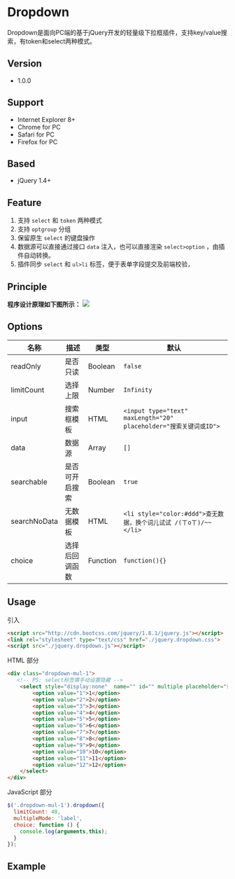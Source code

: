 # Dropdown
Dropdown是面向PC端的基于jQuery开发的轻量级下拉框插件，支持key/value搜索，有token和select两种模式。

## Version
- 1.0.0

## Support
- Internet Explorer 8+
- Chrome for PC
- Safari for PC
- Firefox for  PC

## Based
- jQuery 1.4+

## Feature
1. 支持 `select` 和 `token` 两种模式
2. 支持 `optgroup` 分组
3. 保留原生 `select` 的键盘操作
4. 数据源可以直接通过接口 `data` 注入，也可以直接渲染 `select>option` ，由插件自动转换。
5. 插件同步 `select` 和 `ul>li` 标签，便于表单字段提交及前端校验，

## Principle
**程序设计原理如下图所示：**
![](http://images.vrm.cn/2017/03/21/WX20170321-174303.png)


## Options
| 名称 | 描述 | 类型|默认|
| ----|-----|-----|----|
| readOnly|是否只读|Boolean|`false`|
|limitCount|选择上限|Number|`Infinity`|
| input|搜索框模板|HTML|`<input type="text" maxLength="20" placeholder="搜索关键词或ID">`|
| data|数据源|Array|`[]`|
| searchable|是否可开启搜索|Boolean|`true`|
| searchNoData|无数据模板|HTML|`<li style="color:#ddd">查无数据，换个词儿试试 /(ㄒoㄒ)/~~</li>`|
| choice|选择后回调函数|Function| `function(){}`|


## Usage
引入

```html
<script src="http://cdn.bootcss.com/jquery/1.8.1/jquery.js"></script>
<link rel="stylesheet" type="text/css" href="./jquery.dropdown.css">
<script src="./jquery.dropdown.js"></script>
```

HTML 部分

```html
<div class="dropdown-mul-1">
   <!-- PS: select标签需手动设置隐藏 -->
	<select style="display:none"  name="" id="" multiple placeholder="请选择">
	    <option value="1">1</option>
	    <option value="2">2</option>
	    <option value="3">3</option>
	    <option value="4">4</option>
	    <option value="5">5</option>
	    <option value="6">6</option>
	    <option value="7">7</option>
	    <option value="8">8</option>
	    <option value="9">9</option>
	    <option value="10">10</option>
	    <option value="11">11</option>
	    <option value="12">12</option>
	</select>
</div>
```
JavaScript 部分

```js
$('.dropdown-mul-1').dropdown({
  limitCount: 40,
  multipleMode: 'label',
  choice: function () {
    console.log(arguments,this);
  }
});
```


## Example